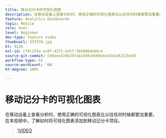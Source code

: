 ```yaml
---
title: 移动记分卡的可视化图表
description: 在移动设备上查看分析时，使用正确的可视化图表比以往任何时候都更加重要。 在本视频中，了解如何将可视化图表添加到移动记分卡项目。
feature: Analytics Dashboards
topic: Mobile
role: User
level: Beginner
doc-type: feature video
thumbnail: 337570.jpg
kt: 9126
exl-id: cf9c1f6a-ac07-42f2-be57-305006de86cd
source-git-commit: c69aecd34b297ab1dd0cbb00a5ed3e3a6212be93
workflow-type: ht
source-wordcount: '64'
ht-degree: 100%

---
```


# 移动记分卡的可视化图表

在移动设备上查看分析时，使用正确的可视化图表比以往任何时候都更加重要。 在本视频中，了解如何将可视化图表添加到移动记分卡项目。

>[!VIDEO](https://video.tv.adobe.com/v/337570/?quality=12&learn=on)
